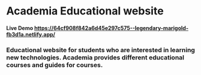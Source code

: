 # Academia Educational website 

#### Live Demo https://64cf908f842a6d45e297c575--legendary-marigold-fb3d1a.netlify.app/

### Educational website for students who are interested in learning new technologies. Academia provides different educational courses and guides for courses.
